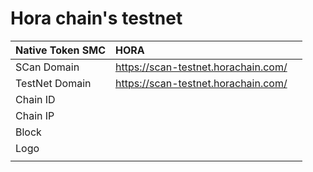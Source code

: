 # Hora chain's testnet

| Native Token SMC | HORA |  |
| :--- | :--- | :--- |
| SCan Domain | https://scan-testnet.horachain.com/ |  |
| TestNet Domain | https://scan-testnet.horachain.com/ |  |
| Chain ID  |  |  |
| Chain IP |  |  |
| Block |  |  |
| Logo |  |  |
|  |  |  |

